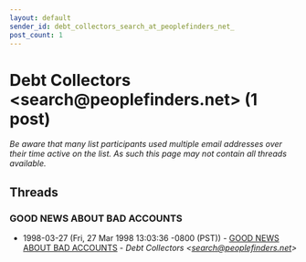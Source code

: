 ```yaml
---
layout: default
sender_id: debt_collectors_search_at_peoplefinders_net_
post_count: 1
---
```


# Debt Collectors <search<span>@</span>peoplefinders.net> (1 post)

_Be aware that many list participants used multiple email addresses over their time active on the list. As such this page may not contain all threads available._

## Threads

### GOOD NEWS ABOUT BAD ACCOUNTS
+ 1998-03-27 (Fri, 27 Mar 1998 13:03:36 -0800 (PST)) - [GOOD NEWS ABOUT BAD ACCOUNTS](/archive/1998/03/a1e0ae6629b6e73dde4af72ca6addcc8758e9a1d057d7a036b965889d8510c3e) - _Debt Collectors \<search@peoplefinders.net\>_

